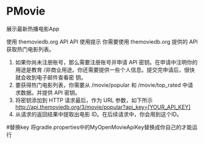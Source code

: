 # PMovie
展示最新热播电影App

使用 themoviedb.org API
API 使用提示
你需要使用 themoviedb.org 提供的 API获取热门电影列表。
1. 如果你尚未注册账号，那么需要注册账号并申请 API 密钥。在申请中注明你的用途是教育
/非商业用途。你还需要提供一些个人信息。提交完申请后，很快就会收到电子邮件查看密
钥。
2. 要获得热门电影列表，你需要从 /movie/popular 和 /movie/top_rated 中请求数据。并提供
API 密钥。
3. 将密钥添加到 HTTP 请求最后，作为 URL 参数，如下所示
http://api.themoviedb.org/3/movie/popular?api_key=[YOUR_API_KEY]
4. 从请求的返回结果中提取出电影 ID。在后续请求中，你会用到这个ID。

#替换key
将gradle.properties中的MyOpenMovieApiKey替换成你自己的才能运行